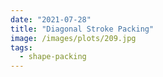 ```yaml
---
date: "2021-07-28"
title: "Diagonal Stroke Packing"
image: /images/plots/209.jpg
tags:
  - shape-packing
---
```

